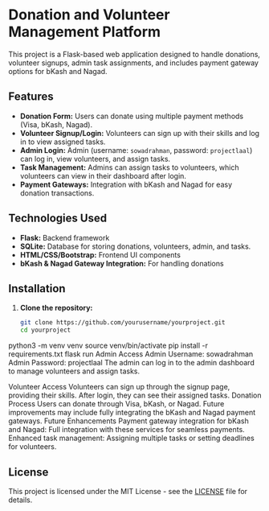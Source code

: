# Donation and Volunteer Management Platform

This project is a Flask-based web application designed to handle donations, volunteer signups, admin task assignments, and includes payment gateway options for bKash and Nagad.

## Features

- **Donation Form:** Users can donate using multiple payment methods (Visa, bKash, Nagad).
- **Volunteer Signup/Login:** Volunteers can sign up with their skills and log in to view assigned tasks.
- **Admin Login:** Admin (username: `sowadrahman`, password: `projectlaal`) can log in, view volunteers, and assign tasks.
- **Task Management:** Admins can assign tasks to volunteers, which volunteers can view in their dashboard after login.
- **Payment Gateways:** Integration with bKash and Nagad for easy donation transactions.

## Technologies Used

- **Flask:** Backend framework
- **SQLite:** Database for storing donations, volunteers, admin, and tasks.
- **HTML/CSS/Bootstrap:** Frontend UI components
- **bKash & Nagad Gateway Integration:** For handling donations

## Installation

1. **Clone the repository:**

   ```bash
   git clone https://github.com/yourusername/yourproject.git
   cd yourproject
python3 -m venv venv
source venv/bin/activate
pip install -r requirements.txt
flask run
Admin Access
Admin Username: sowadrahman
Admin Password: projectlaal
The admin can log in to the admin dashboard to manage volunteers and assign tasks.

Volunteer Access
Volunteers can sign up through the signup page, providing their skills.
After login, they can see their assigned tasks.
Donation Process
Users can donate through Visa, bKash, or Nagad.
Future improvements may include fully integrating the bKash and Nagad payment gateways.
Future Enhancements
Payment gateway integration for bKash and Nagad: Full integration with these services for seamless payments.
Enhanced task management: Assigning multiple tasks or setting deadlines for volunteers.


## License

This project is licensed under the MIT License - see the [LICENSE](https://github.com/sowad223/Project-Laal/blob/main/LICENSE.md) file for details.

